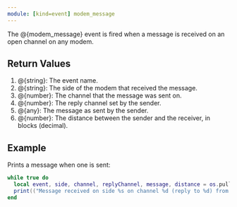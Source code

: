 ```yaml
---
module: [kind=event] modem_message
---
```


The @{modem_message} event is fired when a message is received on an open channel on any modem.

## Return Values
1. @{string}: The event name.
2. @{string}: The side of the modem that received the message.
3. @{number}: The channel that the message was sent on.
4. @{number}: The reply channel set by the sender.
5. @{any}: The message as sent by the sender.
6. @{number}: The distance between the sender and the receiver, in blocks (decimal).

## Example
Prints a message when one is sent:
```lua
while true do
  local event, side, channel, replyChannel, message, distance = os.pullEvent("modem_message")
  print(("Message received on side %s on channel %d (reply to %d) from %f blocks away with message %s"):format(side, channel, replyChannel, distance, tostring(message)))
end
```
